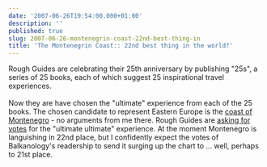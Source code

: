 ```yaml
---
date: '2007-06-26T19:54:00.000+01:00'
description: ''
published: true
slug: 2007-06-26-montenegrin-coast-22nd-best-thing-in
title: 'The Montenegrin Coast:: 22nd best thing in the world?'
---
```


Rough Guides are celebrating their 25th anniversary by publishing "25s", a series of 25 books, each of which suggest 25 inspirational travel experiences. <br /><br />Now they are have chosen the "ultimate" experience from each of the 25 books. The chosen candidate to represent Eastern Europe is the <a href="http://25s.roughguides.com/experience/Eastern-Europe.aspx">coast of Montenegro</a> - no arguments from me there. Rough Guides are <a href="http://25s.roughguides.com/">asking for votes</a> for the "ultimate ultimate" experience. At the moment Montenegro is languishing in 22nd place, but I confidently expect the votes of Balkanology's readership to send it surging up the chart to ... well, perhaps to 21st place.
